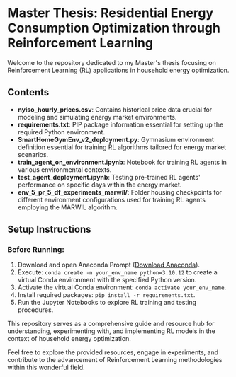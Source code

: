 # Master Thesis: Residential Energy Consumption Optimization through Reinforcement Learning

Welcome to the repository dedicated to my Master's thesis focusing on Reinforcement Learning (RL) applications in household energy optimization.

## Contents

- **nyiso_hourly_prices.csv**: Contains historical price data crucial for modeling and simulating energy market environments.
- **requirements.txt**: PIP package information essential for setting up the required Python environment.
- **SmartHomeGymEnv_v2_deployment.py**: Gymnasium environment definition essential for training RL algorithms tailored for energy market scenarios.
- **train_agent_on_environment.ipynb**: Notebook for training RL agents in various environmental contexts.
- **test_agent_deployment.ipynb**: Testing pre-trained RL agents' performance on specific days within the energy market.
- **env_5_pr_5_df_experiments_marwil/**: Folder housing checkpoints for different environment configurations used for training RL agents employing the MARWIL algorithm.

## Setup Instructions

### Before Running:

1. Download and open Anaconda Prompt ([Download Anaconda](https://www.anaconda.com/download)).
2. Execute: `conda create -n your_env_name python=3.10.12` to create a virtual Conda environment with the specified Python version.
3. Activate the virtual Conda environment: `conda activate your_env_name`.
4. Install required packages: `pip install -r requirements.txt`.
5. Run the Jupyter Notebooks to explore RL training and testing procedures.

This repository serves as a comprehensive guide and resource hub for understanding, experimenting with, and implementing RL models in the context of household energy optimization.

Feel free to explore the provided resources, engage in experiments, and contribute to the advancement of Reinforcement Learning methodologies within this wonderful field.
